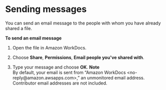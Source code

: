 # Sending messages<a name="client_message"></a>

You can send an email message to the people with whom you have already shared a file\.

**To send an email message**

1. Open the file in Amazon WorkDocs\.

1. Choose **Share**, **Permissions**, **Email people you've shared with**\. 

1. Type your message and choose **OK**\.
**Note**  
By default, your email is sent from “Amazon WorkDocs <no\-reply@amazon\.awsapps\.com>,” an unmonitored email address\. Contributor email addresses are not included\.